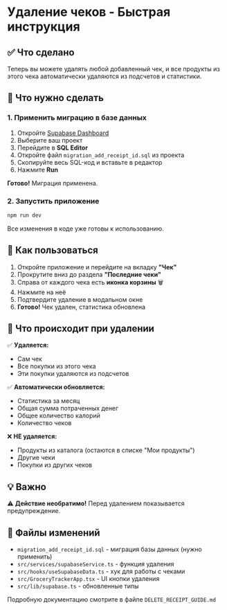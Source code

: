 # Удаление чеков - Быстрая инструкция

## ✅ Что сделано

Теперь вы можете удалять любой добавленный чек, и все продукты из этого чека автоматически удаляются из подсчетов и статистики.

## 🚀 Что нужно сделать

### 1. Применить миграцию в базе данных

1. Откройте [Supabase Dashboard](https://app.supabase.com/)
2. Выберите ваш проект
3. Перейдите в **SQL Editor**
4. Откройте файл `migration_add_receipt_id.sql` из проекта
5. Скопируйте весь SQL-код и вставьте в редактор
6. Нажмите **Run**

**Готово!** Миграция применена.

### 2. Запустить приложение

```bash
npm run dev
```

Все изменения в коде уже готовы к использованию.

## 📱 Как пользоваться

1. Откройте приложение и перейдите на вкладку **"Чек"**
2. Прокрутите вниз до раздела **"Последние чеки"**
3. Справа от каждого чека есть **иконка корзины** 🗑️
4. Нажмите на неё
5. Подтвердите удаление в модальном окне
6. **Готово!** Чек удален, статистика обновлена

## 🔧 Что происходит при удалении

✅ **Удаляется:**
- Сам чек
- Все покупки из этого чека
- Эти покупки удаляются из подсчетов

✅ **Автоматически обновляется:**
- Статистика за месяц
- Общая сумма потраченных денег
- Общее количество калорий
- Количество чеков

❌ **НЕ удаляется:**
- Продукты из каталога (остаются в списке "Мои продукты")
- Другие чеки
- Покупки из других чеков

## 💡 Важно

⚠️ **Действие необратимо!** Перед удалением показывается предупреждение.

## 📝 Файлы изменений

- `migration_add_receipt_id.sql` - миграция базы данных (нужно применить)
- `src/services/supabaseService.ts` - функция удаления
- `src/hooks/useSupabaseData.ts` - хук для работы с чеками
- `src/GroceryTrackerApp.tsx` - UI кнопки удаления
- `src/lib/supabase.ts` - обновленные типы

Подробную документацию смотрите в файле `DELETE_RECEIPT_GUIDE.md`

